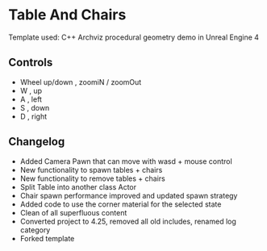 # Table And Chairs

Template used: C++ Archviz procedural geometry demo in Unreal Engine 4

## Controls

- Wheel up/down , zoomiN / zoomOut
- W , up
- A , left
- S , down
- D , right

## Changelog

- Added Camera Pawn that can move with wasd + mouse control
- New functionality to spawn tables + chairs
- New functionality to remove tables + chairs
- Split Table into another class Actor 
- Chair spawn performance improved and updated spawn strategy
- Added code to use the corner material for the selected state 
- Clean of all superfluous content
- Converted project to 4.25, removed all old includes, renamed log category
- Forked template